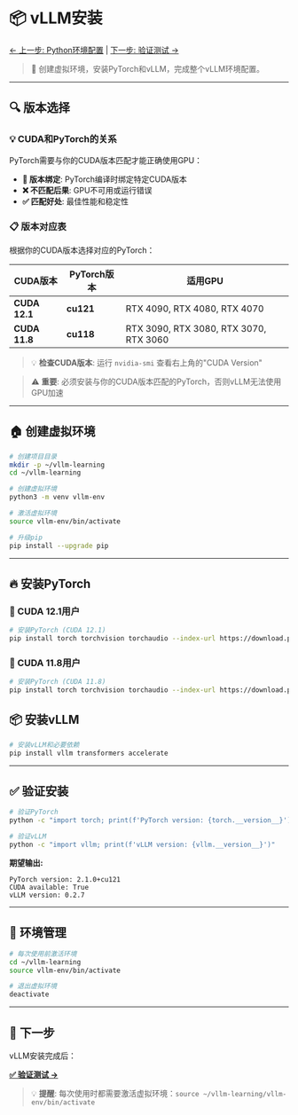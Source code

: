 # 📦 vLLM安装

[← 上一步: Python环境配置](04-python-setup.md) | [下一步: 验证测试 →](06-verification.md)

> 🎯 创建虚拟环境，安装PyTorch和vLLM，完成整个vLLM环境配置。

---

## 🔍 版本选择

### 💡 CUDA和PyTorch的关系

PyTorch需要与你的CUDA版本匹配才能正确使用GPU：

- **🔗 版本绑定**: PyTorch编译时绑定特定CUDA版本
- **❌ 不匹配后果**: GPU不可用或运行错误
- **✅ 匹配好处**: 最佳性能和稳定性

### 📋 版本对应表

根据你的CUDA版本选择对应的PyTorch：

| CUDA版本 | PyTorch版本 | 适用GPU |
|----------|-------------|---------|
| **CUDA 12.1** | **cu121** | RTX 4090, RTX 4080, RTX 4070 |
| **CUDA 11.8** | **cu118** | RTX 3090, RTX 3080, RTX 3070, RTX 3060 |

> 💡 **检查CUDA版本**: 运行 `nvidia-smi` 查看右上角的"CUDA Version"

> ⚠️ **重要**: 必须安装与你的CUDA版本匹配的PyTorch，否则vLLM无法使用GPU加速

---

## 🏠 创建虚拟环境

```bash
# 创建项目目录
mkdir -p ~/vllm-learning
cd ~/vllm-learning

# 创建虚拟环境
python3 -m venv vllm-env

# 激活虚拟环境
source vllm-env/bin/activate

# 升级pip
pip install --upgrade pip
```

---

## 🔥 安装PyTorch

### 🚀 CUDA 12.1用户
```bash
# 安装PyTorch (CUDA 12.1)
pip install torch torchvision torchaudio --index-url https://download.pytorch.org/whl/cu121
```

### 🚀 CUDA 11.8用户
```bash
# 安装PyTorch (CUDA 11.8)
pip install torch torchvision torchaudio --index-url https://download.pytorch.org/whl/cu118
```

## 📦 安装vLLM

```bash
# 安装vLLM和必要依赖
pip install vllm transformers accelerate
```

---

## ✅ 验证安装

```bash
# 验证PyTorch
python -c "import torch; print(f'PyTorch version: {torch.__version__}'); print(f'CUDA available: {torch.cuda.is_available()}')"

# 验证vLLM
python -c "import vllm; print(f'vLLM version: {vllm.__version__}')"
```

**期望输出:**
```
PyTorch version: 2.1.0+cu121
CUDA available: True
vLLM version: 0.2.7
```

---

## 🔄 环境管理

```bash
# 每次使用前激活环境
cd ~/vllm-learning
source vllm-env/bin/activate

# 退出虚拟环境
deactivate
```

---

## 🚀 下一步

vLLM安装完成后：

**[✅ 验证测试 →](06-verification.md)**

> 💡 **提醒**: 每次使用时都需要激活虚拟环境：`source ~/vllm-learning/vllm-env/bin/activate`
